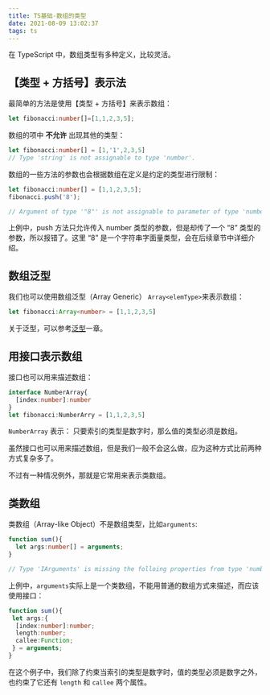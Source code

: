```yaml
---
title: TS基础-数组的类型
date: 2021-08-09 13:02:37
tags: ts
---
```


在 TypeScript 中，数组类型有多种定义，比较灵活。

## 【类型 + 方括号】表示法

最简单的方法是使用【类型 + 方括号】来表示数组：

```ts
let fibonacci:number[]=[1,1,2,3,5];
```

数组的项中 **不允许** 出现其他的类型：

```ts
let fibonacci:number[] = [1,'1',2,3,5]
// Type 'string' is not assignable to type 'number'.
```

数组的一些方法的参数也会根据数组在定义是约定的类型进行限制：
<!-- more -->
```ts
let fibonacci:number[] = [1,1,2,3,5];
fibonacci.push('8');

// Argument of type '"8"' is not assignable to parameter of type 'number'.
```

上例中，push 方法只允许传入 number 类型的参数，但是却传了一个 “8” 类型的参数，所以报错了。这里 “8” 是一个字符串字面量类型，会在后续章节中详细介绍。

## 数组泛型

我们也可以使用数组泛型（Array Generic） `Array<elemType>`来表示数组：

```ts
let fibonacci:Array<number> = [1,1,2,3,5]
```

关于泛型，可以参考[泛型](https://ts.xcatliu.com/advanced/generics.html)一章。

## 用接口表示数组

接口也可以用来描述数组：

```ts
interface NumberArray{
  [index:number]:number
}
let fibonacci:NumberArry = [1,1,2,3,5]
```

`NumberArray` 表示： 只要索引的类型是数字时，那么值的类型必须是数组。

虽然接口也可以用来描述数组，但是我们一般不会这么做，应为这种方式比前两种方式复杂多了。

不过有一种情况例外，那就是它常用来表示类数组。

## 类数组

类数组（Array-like Object）不是数组类型，比如`arguments`:

```ts
function sum(){
  let args:number[] = arguments;
}

// Type 'IArguments' is missing the folloing properties from type 'number[]':pop,push,concat,join,and 24 more.
```

上例中，`arguments`实际上是一个类数组，不能用普通的数组方式来描述，而应该使用接口：

```ts
function sum(){
 let args:{
  [index:number]:number;
  length:number;
  callee:Function;
 } = arguments;
}
```

在这个例子中，我们除了约束当索引的类型是数字时，值的类型必须是数字之外，也约束了它还有 `length` 和 `callee` 两个属性。
